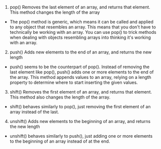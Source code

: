 1. pop() Removes the last element of an array, and returns that element. This method changes the length of the array
* The pop() method is generic, which means it can be called and applied to any object that resembles an array. This means that you don't have to technically be working with an array. You can use pop() to trick methods when dealing with objects resembling arrays into thinking it's working with an array.
2. push() Adds new elements to the end of an array, and returns the new length
* push() seems to be the counterpart of pop(). Instead of removing the last element like pop(), push() adds one or more elements to the end of the array. This method appends values to an array, relying on a length property to determine where to start inserting the given values.
3. shift() Removes the first element of an array, and returns that element. This method also changes the length of the array.
* shift() behaves similarly to pop(), just removing the first element of an array instead of the last.
4. unshift() Adds new elements to the beginning of an array, and returns the new length
* unshift() behaves similarly to push(), just adding one or more elements to the beginning of an array instead of at the end.
